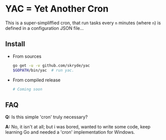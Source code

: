 # YAC = Yet Another Cron

This is a super-simpliffied cron, that run tasks every `n` minutes (where `n`) is defined in a configuration JSON file...

## Install

- From sources
    ```bash
    go get -u -v github.com/skryde/yac
    $GOPATH/bin/yac  # run yac.
    ```

- From compiled release
    ```bash
    # Coming soon
    ```

## FAQ

**Q:** Is this simple 'cron' truly necessary?

**A:** No, it isn't at all; but i was bored, wanted to write some code, keep learning Go and needed a 'cron' implementation for Windows.
